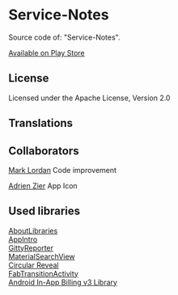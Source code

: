 # Service-Notes

Source code of: "Service-Notes".

[Available on Play Store](https://play.google.com/store/apps/details?id=notes.service.com.servicenotes)

License
-----------
Licensed under the Apache License, Version 2.0

Translations
-----------


Collaborators
-----------
[Mark Lordan](https://github.com/DarkNormal) Code improvement

[Adrien Zier](https://plus.google.com/u/0/+AdrienZier) App Icon

Used libraries
-----------
[AboutLibraries](https://github.com/mikepenz/AboutLibraries)<br>
[AppIntro](https://github.com/PaoloRotolo/AppIntro)<br>
[GittyReporter](https://github.com/PaoloRotolo/GittyReporter)<br>
[MaterialSearchView](https://github.com/MiguelCatalan/MaterialSearchView)<br>
[Circular Reveal](https://github.com/ozodrukh/CircularReveal)<br>
[FabTransitionActivity](https://github.com/coyarzun89/FabTransitionActivity)<br>
[Android In-App Billing v3 Library](https://github.com/anjlab/android-inapp-billing-v3)<br>

